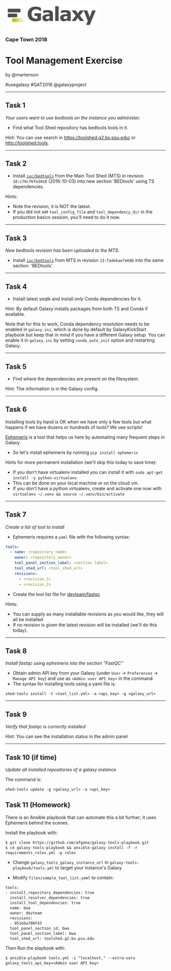 ![galaxy logo](../../docs/shared-images/galaxy_logo_25percent_transparent.png)

### Cape Town 2018

# Tool Management Exercise

by @martenson

\#usegalaxy \#GAT2016 @galaxyproject

---
## Task 1
*Your users want to use bedtools on the instance you administer.*
* Find what Tool Shed repository has bedtools tools in it.

Hint: You can use search in https://toolshed.g2.bx.psu.edu/ or http://toolshed.tools.

---
## Task 2
* Install [`iuc/bedtools`](https://toolshed.g2.bx.psu.edu/view/iuc/bedtools/) from the Main Tool Shed (MTS) in revision `10:c78cf6fe3018` (2016-10-03) into new section 'BEDtools' using TS dependencies.

Hints:
- Note the revision, it is NOT the latest.
- If you did not set `tool_config_file` and `tool_dependency_dir` in the production basics session, you'll need to do it now.

---
## Task 3
*New bedtools revision has been uploaded to the MTS.*

* Install [`iuc/bedtools`](https://toolshed.g2.bx.psu.edu/view/iuc/bedtools/) from MTS in revision `13:fadebae7e69b` into the same section: 'BEDtools'.

---
## Task 4

* Install latest seqtk and install _only_ Conda dependencies for it.

Hint: By default Galaxy installs packages from both TS and Conda if available.

Note that for this to work, Conda dependency resolution needs to be enabled in
`galaxy.ini`, which is done by default by GalaxyKickStart playbook but keep that
in mind if you have a different Galaxy setup. You can enable it in `galaxy.ini`
by setting `conda_auto_init` option and restarting Galaxy.

---
## Task 5

* Find where the dependencies are present on the filesystem.

Hint: The information is in the Galaxy config.

---
## Task 6
Installing tools by hand is OK when we have only a few tools but what happens
if we have dozens or hundreds of tools? We use scripts!

[Ephemeris](https://github.com/galaxyproject/ephemeris) is a tool that helps us
here by automating many frequent steps in Galaxy.

* So let's install ephemeris by running `pip install ephemeris`

Hints for more permanent installation (we'll skip this today to save time):
  - If you don't have virtualenv installed you can install it with `sudo apt-get install -y python-virtualenv`
  - This can be done on your local machine or on the cloud vm.
  - If you don't have a python virtualenv, create and activate one now with `virtualenv ~/.venv && source ~/.venv/bin/activate`


---
## Task 7

*Create a list of tool to install*

* Ephemeris requires a `yaml` file with the following syntax:

```yml
tools:
  - name: <repository_name>
    owner: <repository_owner>
    tool_panel_section_label: <section label>
    tool_shed_url: <tool_shed_url>
    revisions:
      - <revision_1>
      - <revision_2>
```

* Create the tool list file for [devteam/fastqc](https://toolshed.g2.bx.psu.edu/view/devteam/fastqc)

Hints:
  - You can supply as many installable revisions as you would like, they will all be installed
  - If no revision is given the latest revision will be installed (we'll do this today).

---
## Task 8

*Install fastqc using ephemeris into the section "FastQC"*

* Obtain admin API key from your Galaxy (under `User` → `Preferences` → `Manage API key`) and use as `<Admin user API key>` in the command:
* The syntax for installing tools using a yaml file is:
```
shed-tools install -t <tool_list.yml> -a <api_key> -g <galaxy_url>
```

---
## Task 9

*Verify that fastqc is correctly installed*

Hint: You can see the installation status in the admin panel

---
## Task 10 (if time)

*Update all installed repositories of a galaxy instance*

The command is:
```
shed-tools update -g <galaxy_url> -a <api_key>
```

## Task 11 (Homework)
There is an Ansible playbook that can automate this a bit further; it uses
Ephemeris behind the scenes.

Install the playbook with:

```
$ git clone https://github.com/afgane/galaxy-tools-playbook.git
$ cd galaxy-tools-playbook && ansible-galaxy install -f -r requirements_roles.yml -p roles
```

* Change `galaxy_tools_galaxy_instance_url` in `galaxy-tools-playbook/tools.yml` to target your instance's Galaxy

* Modify `files/sample_tool_list.yaml` to contain:

```
tools:
- install_repository_dependencies: true
  install_resolver_dependencies: true
  install_tool_dependencies: true
  name: bwa
  owner: devteam
  revisions:
  - 051eba708f43
  tool_panel_section_id: bwa
  tool_panel_section_label: bwa
  tool_shed_url: toolshed.g2.bx.psu.edu
```
Then Run the playbook with:
```
$ ansible-playbook tools.yml -i "localhost," --extra-vars galaxy_tools_api_key=<Admin user API key>
```
